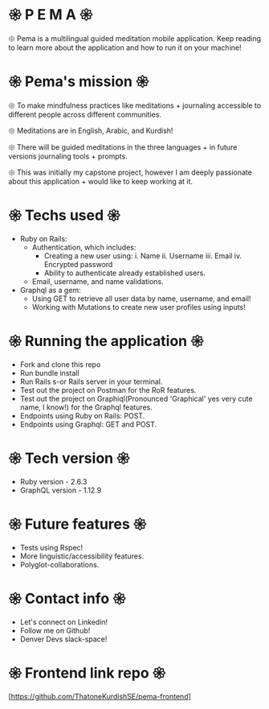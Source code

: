 # 𑁍 P E M A 𑁍

𑁍 Pema is a multilingual guided meditation mobile application. Keep reading to learn more about the application and how to run it on your machine!

# 𑁍 Pema's mission 𑁍 

   𑁍 To make mindfulness practices like meditations + journaling accessible to different
    people across different communities.

   𑁍 Meditations are in English, Arabic, and Kurdish!

   𑁍 There will be guided meditations in the three languages + in future versions journaling tools + prompts.

   𑁍 This was initially my capstone project, however I am deeply passionate about this application + would like to keep working at it.

# 𑁍 Techs used 𑁍

- Ruby on Rails:
    - Authentication, which includes:
        - Creating a new user using:
            i. Name
            ii. Username
            iii. Email
            iv. Encrypted password
        - Ability to  authenticate already established users.
    - Email, username, and name validations.
- Graphql as a gem:
    - Using GET to retrieve all user data by name, username, and email!
    - Working with Mutations to create new user profiles using inputs!


# 𑁍 Running the application 𑁍

- Fork and clone this repo
- Run bundle install
- Run Rails s-or Rails server in your terminal.
- Test out the project on Postman for the RoR features.
- Test out the project on Graphiql(Pronounced 'Graphical' yes very cute name, I know!) for the Graphql features.
- Endpoints using Ruby on Rails: POST.
- Endpoints using Graphql: GET and POST.


# 𑁍 Tech version 𑁍
 
 - Ruby version - 2.6.3
 - GraphQL version - 1.12.9 

# 𑁍 Future features 𑁍
 
 - Tests using Rspec!
 - More linguistic/accessibility features.
 - Polyglot-collaborations.

# 𑁍 Contact info 𑁍
 
 - Let's connect on Linkedin!
 - Follow me on Github!
 - Denver Devs slack-space!
 

# 𑁍 Frontend link repo 𑁍
[https://github.com/ThatoneKurdishSE/pema-frontend]
